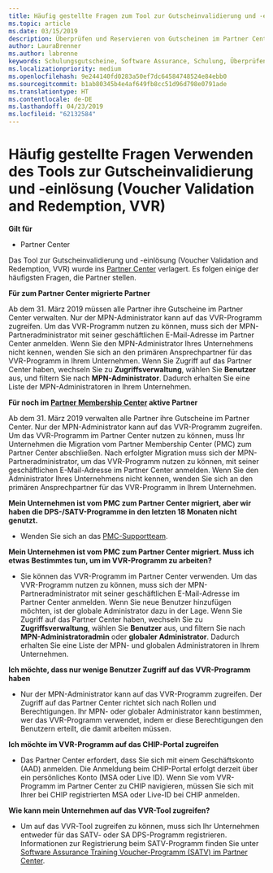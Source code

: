 ```yaml
---
title: Häufig gestellte Fragen zum Tool zur Gutscheinvalidierung und -einlösung (Voucher Validation and Redemption, VVR) | Partner Center
ms.topic: article
ms.date: 03/15/2019
description: Überprüfen und Reservieren von Gutscheinen im Partner Center
author: LauraBrenner
ms.author: labrenne
keywords: Schulungsgutscheine, Software Assurance, Schulung, Überprüfen von Gutscheinen, Reservieren von Gutscheinen
ms.localizationpriority: medium
ms.openlocfilehash: 9e244140fd0283a50ef7dc64584748524e84ebb0
ms.sourcegitcommit: b1ab80345b4e4af649fb8cc51d96d798e0791ade
ms.translationtype: HT
ms.contentlocale: de-DE
ms.lasthandoff: 04/23/2019
ms.locfileid: "62132584"
---
```

# <a name="faq-using-the-voucher-validation-and-redemption-tool"></a>Häufig gestellte Fragen Verwenden des Tools zur Gutscheinvalidierung und -einlösung (Voucher Validation and Redemption, VVR) 

**Gilt für**

- Partner Center

Das Tool zur Gutscheinvalidierung und -einlösung (Voucher Validation and Redemption, VVR) wurde ins [Partner Center](https://partner.microsoft.com/en-us/pcv/dashboard/overview) verlagert. Es folgen einige der häufigsten Fragen, die Partner stellen. 

**Für zum Partner Center migrierte Partner**

 Ab dem 31. März 2019 müssen alle Partner ihre Gutscheine im Partner Center verwalten. Nur der MPN-Administrator kann auf das VVR-Programm zugreifen. Um das VVR-Programm nutzen zu können, muss sich der MPN-Partneradministrator mit seiner geschäftlichen E-Mail-Adresse im Partner Center anmelden. Wenn Sie den MPN-Administrator Ihres Unternehmens nicht kennen, wenden Sie sich an den primären Ansprechpartner für das VVR-Programm in Ihrem Unternehmen.  Wenn Sie Zugriff auf das Partner Center haben, wechseln Sie zu **Zugriffsverwaltung**, wählen Sie **Benutzer** aus, und filtern Sie nach **MPN-Administrator**. Dadurch erhalten Sie eine Liste der MPN-Administratoren in Ihrem Unternehmen.  

**Für noch im [Partner Membership Center](https://partner.microsoft.com/) aktive Partner**

Ab dem 31. März 2019 verwalten alle Partner ihre Gutscheine im Partner Center. Nur der MPN-Administrator kann auf das VVR-Programm zugreifen. Um das VVR-Programm im Partner Center nutzen zu können, muss Ihr Unternehmen die Migration vom Partner Membership Center (PMC) zum Partner Center abschließen. Nach erfolgter Migration muss sich der MPN-Partneradministrator, um das VVR-Programm nutzen zu können, mit seiner geschäftlichen E-Mail-Adresse im Partner Center anmelden. Wenn Sie den Administrator Ihres Unternehmens nicht kennen, wenden Sie sich an den primären Ansprechpartner für das VVR-Programm in Ihrem Unternehmen.  


**Mein Unternehmen ist vom PMC zum Partner Center migriert, aber wir haben die DPS-/SATV-Programme in den letzten 18 Monaten nicht genutzt.**

- Wenden Sie sich an das [PMC-Supportteam](mailto:proghelp@microsoft.com). 


**Mein Unternehmen ist vom PMC zum Partner Center migriert. Muss ich etwas Bestimmtes tun, um im VVR-Programm zu arbeiten?** 

- Sie können das VVR-Programm im Partner Center verwenden.  Um das VVR-Programm nutzen zu können, muss sich der MPN-Partneradministrator mit seiner geschäftlichen E-Mail-Adresse im Partner Center anmelden. Wenn Sie neue Benutzer hinzufügen möchten, ist der globale Administrator dazu in der Lage. Wenn Sie Zugriff auf das Partner Center haben, wechseln Sie zu **Zugriffsverwaltung**, wählen Sie **Benutzer** aus, und filtern Sie nach **MPN-Administratoradmin** oder **globaler Administrator**. Dadurch erhalten Sie eine Liste der MPN- und globalen Administratoren in Ihrem Unternehmen.  

**Ich möchte, dass nur wenige Benutzer Zugriff auf das VVR-Programm haben**

- Nur der MPN-Administrator kann auf das VVR-Programm zugreifen. Der Zugriff auf das Partner Center richtet sich nach Rollen und Berechtigungen. Ihr MPN- oder globaler Administrator kann bestimmen, wer das VVR-Programm verwendet, indem er diese Berechtigungen den Benutzern erteilt, die damit arbeiten müssen.

**Ich möchte im VVR-Programm auf das CHIP-Portal zugreifen**

- Das Partner Center erfordert, dass Sie sich mit einem Geschäftskonto (AAD) anmelden.  Die Anmeldung beim CHIP-Portal erfolgt derzeit über ein persönliches Konto (MSA oder Live ID).  Wenn Sie vom VVR-Programm im Partner Center zu CHIP navigieren, müssen Sie sich mit Ihrer bei CHIP registrierten MSA oder Live-ID bei CHIP anmelden.

**Wie kann mein Unternehmen auf das VVR-Tool zugreifen?**

- Um auf das VVR-Tool zugreifen zu können, muss sich Ihr Unternehmen entweder für das SATV- oder SA DPS-Programm registrieren.
Informationen zur Registrierung beim SATV-Programm finden Sie unter [Software Assurance Training Voucher-Programm (SATV) im Partner Center](software-assurance-satv.md).
 <!--
For information on how to enroll in Software Assurance DPS programs, read [Software Assurance programs in Partner Center](software-assurance-dps.md).-->